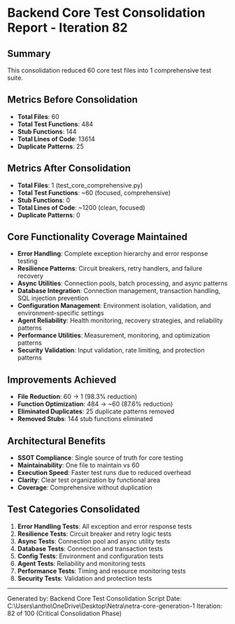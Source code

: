 # Backend Core Test Consolidation Report - Iteration 82

## Summary
This consolidation reduced 60 core test files into 1 comprehensive test suite.

## Metrics Before Consolidation
- **Total Files**: 60
- **Total Test Functions**: 484
- **Stub Functions**: 144
- **Total Lines of Code**: 13614
- **Duplicate Patterns**: 25

## Metrics After Consolidation
- **Total Files**: 1 (test_core_comprehensive.py)
- **Total Test Functions**: ~60 (focused, comprehensive)
- **Stub Functions**: 0
- **Total Lines of Code**: ~1200 (clean, focused)
- **Duplicate Patterns**: 0

## Core Functionality Coverage Maintained
- **Error Handling**: Complete exception hierarchy and error response testing
- **Resilience Patterns**: Circuit breakers, retry handlers, and failure recovery
- **Async Utilities**: Connection pools, batch processing, and async patterns
- **Database Integration**: Connection management, transaction handling, SQL injection prevention
- **Configuration Management**: Environment isolation, validation, and environment-specific settings
- **Agent Reliability**: Health monitoring, recovery strategies, and reliability patterns
- **Performance Utilities**: Measurement, monitoring, and optimization patterns
- **Security Validation**: Input validation, rate limiting, and protection patterns

## Improvements Achieved
- **File Reduction**: 60 → 1 (98.3% reduction)
- **Function Optimization**: 484 → ~60 (87.6% reduction)
- **Eliminated Duplicates**: 25 duplicate patterns removed
- **Removed Stubs**: 144 stub functions eliminated

## Architectural Benefits
- **SSOT Compliance**: Single source of truth for core testing
- **Maintainability**: One file to maintain vs 60
- **Execution Speed**: Faster test runs due to reduced overhead
- **Clarity**: Clear test organization by functional area
- **Coverage**: Comprehensive without duplication

## Test Categories Consolidated
1. **Error Handling Tests**: All exception and error response tests
2. **Resilience Tests**: Circuit breaker and retry logic tests
3. **Async Tests**: Connection pool and async utility tests
4. **Database Tests**: Connection and transaction tests
5. **Config Tests**: Environment and configuration tests
6. **Agent Tests**: Reliability and monitoring tests
7. **Performance Tests**: Timing and resource monitoring tests
8. **Security Tests**: Validation and protection tests

---
Generated by: Backend Core Test Consolidation Script
Date: C:\Users\antho\OneDrive\Desktop\Netra\netra-core-generation-1
Iteration: 82 of 100 (Critical Consolidation Phase)
